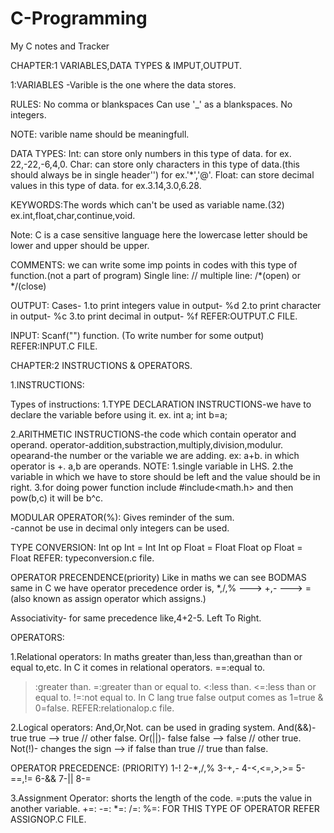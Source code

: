 # C-Programming

My C notes and Tracker

CHAPTER:1 
VARIABLES,DATA TYPES & IMPUT,OUTPUT.

1:VARIABLES
-Varible is the one where the data stores.

RULES:
No comma or blankspaces
Can use '_' as a blankspaces.
No integers.

NOTE: varible name should be meaningfull.

DATA TYPES:
Int: can store only numbers in this type of data.
for ex. 22,-22,-6,4,0.
Char: can store only characters in this type of data.(this should always be in single header'')
for ex.'*','@'.
Float: can store decimal values in this type of data.
for ex.3.14,3.0,6.28.

KEYWORDS:The words which can't be used as variable name.(32)
ex.int,float,char,continue,void.

Note: C is a case sensitive language here the lowercase letter should be lower and upper should be upper.

COMMENTS: we can write some imp points in codes with this type of function.(not a part of program)
Single line: //
multiple line: /*(open) or */(close)

OUTPUT:
Cases-
1.to print integers value in output- %d
2.to print character in output- %c
3.to print decimal in output- %f
REFER:OUTPUT.C FILE.

INPUT:
Scanf("") function.
(To write number for some output)
REFER:INPUT.C FILE.

CHAPTER:2
INSTRUCTIONS & OPERATORS.

1.INSTRUCTIONS:

Types of instructions:
1.TYPE DECLARATION INSTRUCTIONS-we have to declare the variable before using it.
ex. int a; 
    int b=a;

2.ARITHMETIC INSTRUCTIONS-the code which contain operator and operand.
operator-addition,substraction,multiply,division,modulur.
opearand-the number or the variable we are adding.
ex: a+b.
in which operator is +.
a,b are operands.
NOTE: 1.single variable in LHS.
      2.the variable in which we have to store should be left and the value should be in right.
      3.for doing power function include #include<math.h> and then pow(b,c) it will be b^c.

MODULAR OPERATOR(%): Gives reminder of the sum.      
      -cannot be use in decimal only integers can be used.

TYPE CONVERSION:
Int op Int = Int
Int op Float = Float
Float op Float = Float
REFER: typeconversion.c file.

OPERATOR PRECENDENCE(priority)
Like in maths we can see BODMAS
same in C we have operator precedence
order is,
*,/,% ---> +,- ---> = (also known as assign operator which assigns.)

Associativity- for same precedence like,4+2-5.
Left To Right.

OPERATORS:

1.Relational operators:
In maths greater than,less than,greathan than or equal to,etc.
In C it comes in relational operators.
==:equal to.
>:greater than.
>=:greater than or equal to.
<:less than.
<=:less than or equal to.
!=:not equal to.
In C lang true false output comes as 1=true & 0=false.
REFER:relationalop.c file.

2.Logical operators:
And,Or,Not.
can be used in grading system.
And(&&)- true true --> true // other false.
Or(||)- false false --> false // other true.
Not(!)- changes the sign --> if false than true // true than false.

OPERATOR PRECEDENCE: 
(PRIORITY)
1-!
2-*,/,%
3-+,-
4-<,<=,>,>=
5-==,!=
6-&&
7-||
8-=

3.Assignment Operator: shorts the length of the code. 
=:puts the value in another variable.
+=:
-=:
*=:
/=:
%=:
FOR THIS TYPE OF OPERATOR REFER ASSIGNOP.C FILE.










    













